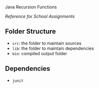 Java Recursion Functions 

*Reference for School Assignments*

## Folder Structure

- `src`: the folder to maintain sources
- `lib`: the folder to maintain dependencies
- `bin`: compiled output folder

## Dependencies

- `junit`
